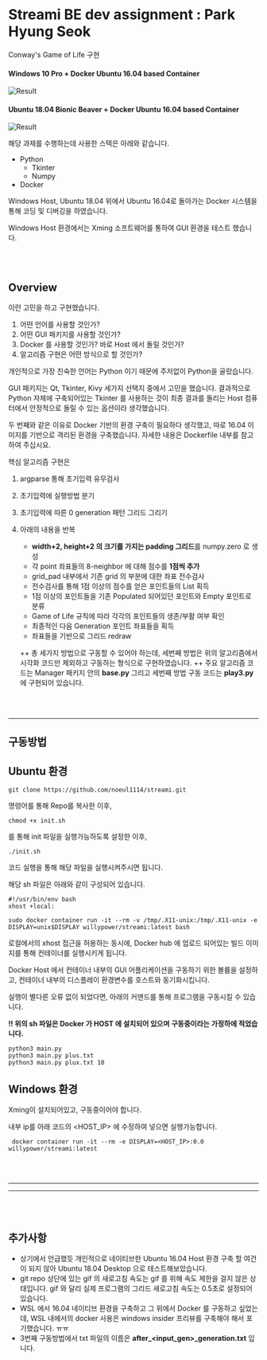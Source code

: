 # Streami BE dev assignment : Park Hyung Seok
Conway's Game of Life 구현

#### Windows 10 Pro + Docker Ubuntu 16.04 based Container
![Result](https://media.giphy.com/media/lS21FOMtJqrN2smc47/giphy.gif)
<br>

#### Ubuntu 18.04 Bionic Beaver + Docker Ubuntu 16.04 based Container
![Result](https://media.giphy.com/media/Qy2sMWHkPHgGAwpFzl/giphy.gif)


해당 과제를 수행하는데 사용한 스택은 아래와 같습니다.

- Python
    - Tkinter
    - Numpy
- Docker


Windows Host, Ubuntu 18.04 위에서 Ubuntu 16.04로 돌아가는 Docker 시스템을 통해 코딩 및 디버깅을 하였습니다.

Windows Host 환경에서는 Xming 소프트웨어를 통하여 GUI 환경을 테스트 했습니다.

<br>
<br>

Overview
---------

이런 고민을 하고 구현했습니다.

1. 어떤 언어를 사용할 것인가?
2. 어떤 GUI 패키지를 사용할 것인가?
3. Docker 를 사용할 것인가? 바로 Host 에서 돌릴 것인가?
4. 알고리즘 구현은 어떤 방식으로 할 것인가?

개인적으로 가장 친숙한 언어는 Python 이기 때문에 주저없이 Python을 골랐습니다.

GUI 패키지는 Qt, Tkinter, Kivy 세가지 선택지 중에서 고민을 했습니다. 결과적으로 Python 자체에 구축되어있는 Tkinter 를 사용하는 것이 
최종 결과를 돌리는 Host 컴퓨터에서 안정적으로  돌릴 수 있는 옵션이라 생각했습니다.

두 번째와 같은 이유로 Docker 기반의 환경 구축이 필요하다 생각했고, 따로 16.04 이미지를 기반으로 격리된 환경을 구축했습니다. 자세한 내용은 
Dockerfile 내부를 참고하여 주십시요.

핵심 알고리즘 구현은 
1. argparse 통해 초기입력 유무검사

2. 초기입력에 실행방법 분기

3. 초기입력에 따른 0 generation 패턴 그리드 그리기

4. 아래의 내용을 반복
   - **width+2, height+2 의 크기를 가지는 padding 그리드**를 numpy.zero 로 생성
   - 각 point 좌표들의 8-neighbor 에 대해 점수를 **1점씩 추가**
   - grid_pad 내부에서 기존 grid 의 부분에 대한 좌표 전수검사
   - 전수검사를 통해 1점 이상의 점수를 얻은 포인트들의 List 획득
   - 1점 이상의 포인트들을 기존 Populated 되어있던 포인트와 Empty 포인트로 분류
   - Game of Life 규칙에 따라 각각의 포인트들의 생존/부활 여부 확인
   - 최종적인 다음 Generation 포인트 좌표들을 획득
   - 좌표들을 기반으로 그리드 redraw
   
   ++ 총 세가지 방법으로 구동할 수 있어야 하는데, 세번째 방법은 위의 알고리즘에서 시각화 코드만 제외하고 구동하는 형식으로 구현하였습니다.
   ++ 주요 알고리즘 코드는 Manager 패키지 안의 **base.py** 그리고 세번째 방법 구동 코드는 **play3.py** 에 구현되어 있습니다.
   
<br>
<br>

<hr>

## 구동방법

Ubuntu 환경
---

```
git clone https://github.com/noeul1114/streami.git
```
명령어를 통해 Repo를 복사한 이후, 
<br>

```
chmod +x init.sh
```

를 통해 init 파일을 실행가능하도록 설정한 이후, <br>

```
./init.sh
```
 코드 실행을 통해 해당 파일을 실행시켜주시면 됩니다.
 
 해당 sh 파일은 아래와 같이 구성되어 있습니다.
 
```
#!/usr/bin/env bash
xhost +local:

sudo docker container run -it --rm -v /tmp/.X11-unix:/tmp/.X11-unix -e DISPLAY=unix$DISPLAY willypower/streami:latest bash
```
로컬에서의 xhost 접근을 허용하는 동시에, Docker hub 에 업로드 되어있는 빌드 이미지를 통해 컨테이너를 실행시키게 됩니다.

Docker Host 에서 컨테이너 내부의 GUI 어플리케이션을 구동하기 위한 볼륨을 설정하고, 컨테이너 내부의 디스플레이 환경변수를 호스트와 동기화시킵니다.

실행이 별다른 오류 없이 되었다면, 아래의 커맨드를 통해 프로그램을 구동시킬 수 있습니다.

**!! 위의 sh 파일은 Docker 가 HOST 에 설치되어 있으며 구동중이라는 가정하에 적었습니다.**

```
python3 main.py
python3 main.py plus.txt
python3 main.py plux.txt 10
``` 


Windows 환경
---


Xming이 설치되어있고, 구동중이어야 합니다.

내부 ip를 아래 코드의 <HOST_IP> 에 수정하여 넣으면 실행가능합니다.

```
 docker container run -it --rm -e DISPLAY=<HOST_IP>:0.0 willypower/streami:latest
```
<br>
<br>
<hr>
<hr>
<br>
<br>

추가사항
---

- 상기에서 언급했듯 개인적으로 네이티브한 Ubuntu 16.04 Host 환경 구축 할 여건이 되지 않아 Ubuntu 18.04 Desktop 으로 테스트해보았습니다.
- git repo 상단에 있는 gif 의 새로고침 속도는 gif 를 위해 속도 제한을 걸지 않은 상태입니다. gif 와 달리 실제 프로그램의 그리드 새로고침 속도는 0.5초로 설정되어 있습니다.
- WSL 에서 16.04 네이티브 환경을 구축하고 그 위에서 Docker 를 구동하고 싶었는데, WSL 내에서의 docker 사용은 windows insider 프리뷰를 구축해야 해서 포기했습니다. ㅠㅠ
- 3번째 구동방법에서 txt 파일의 이름은 **after_<input_gen>_generation.txt** 입니다.